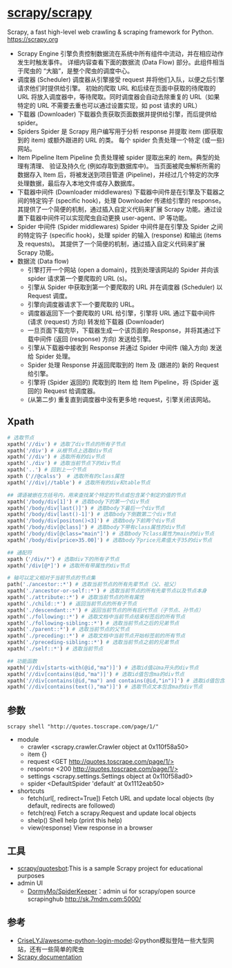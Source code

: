 # [scrapy/scrapy](https://github.com/scrapy/scrapy)

Scrapy, a fast high-level web crawling & scraping framework for Python. https://scrapy.org

* Scrapy Engine 引擎负责控制数据流在系统中所有组件中流动，并在相应动作发生时触发事件。 详细内容查看下面的数据流 (Data Flow) 部分。此组件相当于爬虫的 “大脑”，是整个爬虫的调度中心。
* 调度器 (Scheduler) 调度器从引擎接受 request 并将他们入队，以便之后引擎请求他们时提供给引擎。 初始的爬取 URL 和后续在页面中获取的待爬取的 URL 将放入调度器中，等待爬取。同时调度器会自动去除重复的 URL（如果特定的 URL 不需要去重也可以通过设置实现，如 post 请求的 URL）
* 下载器 (Downloader) 下载器负责获取页面数据并提供给引擎，而后提供给 spider。
* Spiders Spider 是 Scrapy 用户编写用于分析 response 并提取 item (即获取到的 item) 或额外跟进的 URL 的类。 每个 spider 负责处理一个特定 (或一些) 网站。
* Item Pipeline Item Pipeline 负责处理被 spider 提取出来的 item。典型的处理有清理、 验证及持久化 (例如存取到数据库中)。 当页面被爬虫解析所需的数据存入 Item 后，将被发送到项目管道 (Pipeline)，并经过几个特定的次序处理数据，最后存入本地文件或存入数据库。
* 下载器中间件 (Downloader middlewares) 下载器中间件是在引擎及下载器之间的特定钩子 (specific hook)，处理 Downloader 传递给引擎的 response。 其提供了一个简便的机制，通过插入自定义代码来扩展 Scrapy 功能。通过设置下载器中间件可以实现爬虫自动更换 user-agent、IP 等功能。
* Spider 中间件 (Spider middlewares) Spider 中间件是在引擎及 Spider 之间的特定钩子 (specific hook)，处理 spider 的输入 (response) 和输出 (items 及 requests)。 其提供了一个简便的机制，通过插入自定义代码来扩展 Scrapy 功能。
* 数据流 (Data flow)
    - 引擎打开一个网站 (open a domain)，找到处理该网站的 Spider 并向该 spider 请求第一个要爬取的 URL (s)。
    - 引擎从 Spider 中获取到第一个要爬取的 URL 并在调度器 (Scheduler) 以 Request 调度。
    - 引擎向调度器请求下一个要爬取的 URL。
    - 调度器返回下一个要爬取的 URL 给引擎，引擎将 URL 通过下载中间件 (请求 (request) 方向) 转发给下载器 (Downloader)
    - 一旦页面下载完毕，下载器生成一个该页面的 Response，并将其通过下载中间件 (返回 (response) 方向) 发送给引擎。
    - 引擎从下载器中接收到 Response 并通过 Spider 中间件 (输入方向) 发送给 Spider 处理。
    - Spider 处理 Response 并返回爬取到的 Item 及 (跟进的) 新的 Request 给引擎。
    - 引擎将 (Spider 返回的) 爬取到的 Item 给 Item Pipeline，将 (Spider 返回的) Request 给调度器。
    - (从第二步) 重复直到调度器中没有更多地 request，引擎关闭该网站。

## Xpath

```py
# 选取节点
xpath('//div') # 选取了div节点的所有子节点
xpath('/div') # 从根节点上选取div节点
xpath('//div') # 选取所有的div节点
xpath('./div') # 选取当前节点下的div节点
xpath('..') # 回到上一个节点
xpath（'//@calss'） # 选取所有的class属性
xpath('//div|//table') # 选取所有的div和table节点

## 谓语被嵌在方括号内，用来查找某个特定的节点或包含某个制定的值的节点
xpath('/body/div[1]') # 选取body下的第一个div节点
xpath('/body/div[last()]') # 选取body下最后一个div节点
xpath('/body/div[last()-1]') # 选取body下倒数第二个div节点
xpath('/body/div[positon()<3]') # 选取body下前两个div节点
xpath('/body/div[@class]') # 选取body下带有class属性的div节点
xpath('/body/div[@class="main"]') # 选取body下class属性为main的div节点
xpath('/body/div[price>35.00]') # 选取body下price元素值大于35的div节点

## 通配符
xpath（'/div/*'）# 选取div下的所有子节点
xpath('/div[@*]') # 选取所有带属性的div节点

# 轴可以定义相对于当前节点的节点集
path('./ancestor::*') # 选取当前节点的所有先辈节点（父、祖父）
xpath('./ancestor-or-self::*') # 选取当前节点的所有先辈节点以及节点本身
xpath('./attribute::*') # 选取当前节点的所有属性
xpath('./child::*') # 返回当前节点的所有子节点
xpath('./descendant::*') # 返回当前节点的所有后代节点（子节点、孙节点）
xpath('./following::*') # 选取文档中当前节点结束标签后的所有节点
xpath('./following-sibling::*') # 选取当前节点之后的兄弟节点
xpath('./parent::*') # 选取当前节点的父节点
xpath('./preceding::*') # 选取文档中当前节点开始标签前的所有节点
xpath('./preceding-sibling::*') # 选取当前节点之前的兄弟节点
xpath('./self::*') # 选取当前节点

## 功能函数
xpath('//div[starts-with(@id,"ma")]') # 选取id值以ma开头的div节点
xpath('//div[contains(@id,"ma")]') # 选取id值包含ma的div节点
xpath('//div[contains(@id,"ma") and contains(@id,"in")]') # 选取id值包含ma和in的div节点
xpath('//div[contains(text(),"ma")]') # 选取节点文本包含ma的div节点
```

## 参数

`scrapy shell "http://quotes.toscrape.com/page/1/"`
* module
    - crawler    <scrapy.crawler.Crawler object at 0x110f58a50>
    - item       {}
    - request    <GET http://quotes.toscrape.com/page/1/>
    - response   <200 http://quotes.toscrape.com/page/1/>
    - settings   <scrapy.settings.Settings object at 0x110f58ad0>
    - spider     <DefaultSpider 'default' at 0x1112eab50>
* shortcuts
    - fetch(url[, redirect=True]) Fetch URL and update local objects (by default, redirects are followed)
    - fetch(req)                  Fetch a scrapy.Request and update local objects
    - shelp()           Shell help (print this help)
    - view(response)    View response in a browser


## 工具

* [scrapy/quotesbot](https://github.com/scrapy/quotesbot):This is a sample Scrapy project for educational purposes
* admin UI
    - [DormyMo/SpiderKeeper](https://github.com/DormyMo/SpiderKeeper)：admin ui for scrapy/open source scrapinghub http://sk.7mdm.com:5000/

## 参考

* [CriseLYJ/awesome-python-login-model](https://github.com/CriseLYJ/awesome-python-login-model):😮python模拟登陆一些大型网站，还有一些简单的爬虫
* [Scrapy documentation](https://docs.scrapy.org/en/latest/)
